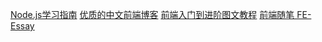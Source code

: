 
[Node.js学习指南](https://blog.poetries.top/node-learning-notes/)
[优质的中文前端博客](https://github.com/FrankFang/best-chinese-front-end-blogs)
[前端入门到进阶图文教程](https://github.com/qianguyihao/Web)
[前端随笔 FE-Essay](https://github.com/i-want-offer/FE-Essay)